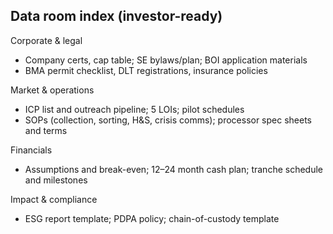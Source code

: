 ## Data room index (investor-ready)

Corporate & legal
- Company certs, cap table; SE bylaws/plan; BOI application materials
- BMA permit checklist, DLT registrations, insurance policies

Market & operations
- ICP list and outreach pipeline; 5 LOIs; pilot schedules
- SOPs (collection, sorting, H&S, crisis comms); processor spec sheets and terms

Financials
- Assumptions and break-even; 12–24 month cash plan; tranche schedule and milestones

Impact & compliance
- ESG report template; PDPA policy; chain-of-custody template


